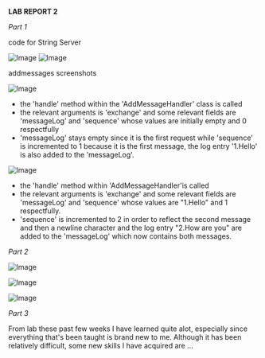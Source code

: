 **LAB REPORT 2**

*Part 1*

code for String Server

![Image]()
![Image]()


addmessages screenshots

![Image]()
- the 'handle' method within the 'AddMessageHandler' class is called
- the relevant arguments is 'exchange' and some relevant fields are 'messageLog' and 'sequence' whose values are initially empty and 0 respectfully
- 'messageLog' stays empty since it is the first request while 'sequence' is incremented to 1 because it is the first message, the log entry '1.Hello' is also added to the 'messageLog'.

![Image]()
- the 'handle' method within 'AddMessageHandler'is called 
- the relevant arguments is 'exchange' and some relevant fields are 'messageLog' and 'sequence' whose values are "1.Hello" and 1 respectfully.
- 'sequence' is incremented to 2 in order to reflect the second message and then a newline character and the log entry "2.How are you" are added to the 'messageLog' which now contains both messages.


*Part 2*

![Image]()

![Image]()

![Image]()


*Part 3*

From lab these past few weeks I have learned quite alot, especially since everything that's been taught is brand new to me.
Although it has been relatively difficult, some new skills I have acquired are ...







